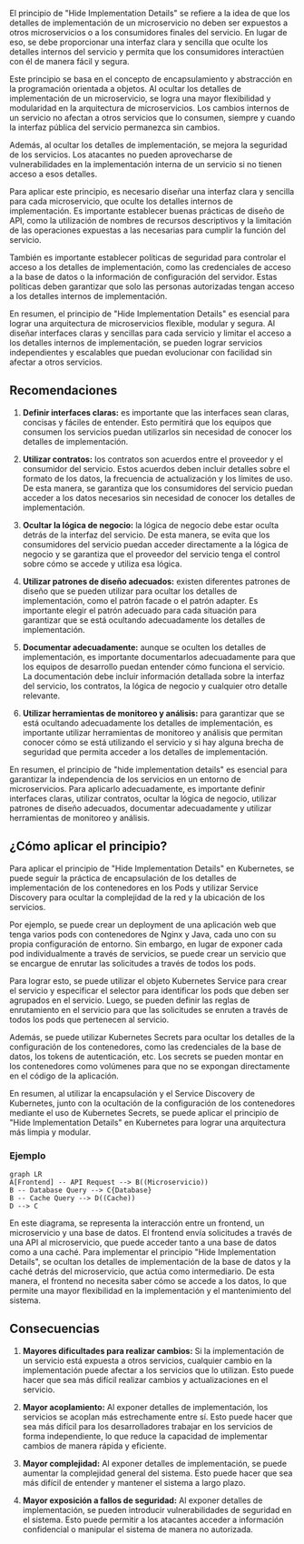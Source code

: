 El principio de "Hide Implementation Details" se refiere a la idea de que los detalles de implementación de un microservicio no deben ser expuestos a otros microservicios o a los consumidores finales del servicio. En lugar de eso, se debe proporcionar una interfaz clara y sencilla que oculte los detalles internos del servicio y permita que los consumidores interactúen con él de manera fácil y segura.

Este principio se basa en el concepto de encapsulamiento y abstracción en la programación orientada a objetos. Al ocultar los detalles de implementación de un microservicio, se logra una mayor flexibilidad y modularidad en la arquitectura de microservicios. Los cambios internos de un servicio no afectan a otros servicios que lo consumen, siempre y cuando la interfaz pública del servicio permanezca sin cambios.

Además, al ocultar los detalles de implementación, se mejora la seguridad de los servicios. Los atacantes no pueden aprovecharse de vulnerabilidades en la implementación interna de un servicio si no tienen acceso a esos detalles.

Para aplicar este principio, es necesario diseñar una interfaz clara y sencilla para cada microservicio, que oculte los detalles internos de implementación. Es importante establecer buenas prácticas de diseño de API, como la utilización de nombres de recursos descriptivos y la limitación de las operaciones expuestas a las necesarias para cumplir la función del servicio.

También es importante establecer políticas de seguridad para controlar el acceso a los detalles de implementación, como las credenciales de acceso a la base de datos o la información de configuración del servidor. Estas políticas deben garantizar que solo las personas autorizadas tengan acceso a los detalles internos de implementación.

En resumen, el principio de "Hide Implementation Details" es esencial para lograr una arquitectura de microservicios flexible, modular y segura. Al diseñar interfaces claras y sencillas para cada servicio y limitar el acceso a los detalles internos de implementación, se pueden lograr servicios independientes y escalables que puedan evolucionar con facilidad sin afectar a otros servicios.

## Recomendaciones

1. **Definir interfaces claras:** es importante que las interfaces sean claras, concisas y fáciles de entender. Esto permitirá que los equipos que consumen los servicios puedan utilizarlos sin necesidad de conocer los detalles de implementación.

2. **Utilizar contratos:** los contratos son acuerdos entre el proveedor y el consumidor del servicio. Estos acuerdos deben incluir detalles sobre el formato de los datos, la frecuencia de actualización y los límites de uso. De esta manera, se garantiza que los consumidores del servicio puedan acceder a los datos necesarios sin necesidad de conocer los detalles de implementación.

3. **Ocultar la lógica de negocio:** la lógica de negocio debe estar oculta detrás de la interfaz del servicio. De esta manera, se evita que los consumidores del servicio puedan acceder directamente a la lógica de negocio y se garantiza que el proveedor del servicio tenga el control sobre cómo se accede y utiliza esa lógica.

4. **Utilizar patrones de diseño adecuados:** existen diferentes patrones de diseño que se pueden utilizar para ocultar los detalles de implementación, como el patrón facade o el patrón adapter. Es importante elegir el patrón adecuado para cada situación para garantizar que se está ocultando adecuadamente los detalles de implementación.

5. **Documentar adecuadamente:** aunque se oculten los detalles de implementación, es importante documentarlos adecuadamente para que los equipos de desarrollo puedan entender cómo funciona el servicio. La documentación debe incluir información detallada sobre la interfaz del servicio, los contratos, la lógica de negocio y cualquier otro detalle relevante.

6. **Utilizar herramientas de monitoreo y análisis:** para garantizar que se está ocultando adecuadamente los detalles de implementación, es importante utilizar herramientas de monitoreo y análisis que permitan conocer cómo se está utilizando el servicio y si hay alguna brecha de seguridad que permita acceder a los detalles de implementación.

En resumen, el principio de "hide implementation details" es esencial para garantizar la independencia de los servicios en un entorno de microservicios. Para aplicarlo adecuadamente, es importante definir interfaces claras, utilizar contratos, ocultar la lógica de negocio, utilizar patrones de diseño adecuados, documentar adecuadamente y utilizar herramientas de monitoreo y análisis.

## ¿Cómo aplicar el principio?

Para aplicar el principio de "Hide Implementation Details" en Kubernetes, se puede seguir la práctica de encapsulación de los detalles de implementación de los contenedores en los Pods y utilizar Service Discovery para ocultar la complejidad de la red y la ubicación de los servicios.

Por ejemplo, se puede crear un deployment de una aplicación web que tenga varios pods con contenedores de Nginx y Java, cada uno con su propia configuración de entorno. Sin embargo, en lugar de exponer cada pod individualmente a través de servicios, se puede crear un servicio que se encargue de enrutar las solicitudes a través de todos los pods.

Para lograr esto, se puede utilizar el objeto Kubernetes Service para crear el servicio y especificar el selector para identificar los pods que deben ser agrupados en el servicio. Luego, se pueden definir las reglas de enrutamiento en el servicio para que las solicitudes se enruten a través de todos los pods que pertenecen al servicio.

Además, se puede utilizar Kubernetes Secrets para ocultar los detalles de la configuración de los contenedores, como las credenciales de la base de datos, los tokens de autenticación, etc. Los secrets se pueden montar en los contenedores como volúmenes para que no se expongan directamente en el código de la aplicación.

En resumen, al utilizar la encapsulación y el Service Discovery de Kubernetes, junto con la ocultación de la configuración de los contenedores mediante el uso de Kubernetes Secrets, se puede aplicar el principio de "Hide Implementation Details" en Kubernetes para lograr una arquitectura más limpia y modular.


### Ejemplo
``` mermaid
graph LR
A[Frontend] -- API Request --> B((Microservicio))
B -- Database Query --> C{Database}
B -- Cache Query --> D((Cache))
D --> C
``` 
En este diagrama, se representa la interacción entre un frontend, un microservicio y una base de datos. El frontend envía solicitudes a través de una API al microservicio, que puede acceder tanto a una base de datos como a una caché. Para implementar el principio "Hide Implementation Details", se ocultan los detalles de implementación de la base de datos y la caché detrás del microservicio, que actúa como intermediario. De esta manera, el frontend no necesita saber cómo se accede a los datos, lo que permite una mayor flexibilidad en la implementación y el mantenimiento del sistema.

## Consecuencias

1. **Mayores dificultades para realizar cambios:** Si la implementación de un servicio está expuesta a otros servicios, cualquier cambio en la implementación puede afectar a los servicios que lo utilizan. Esto puede hacer que sea más difícil realizar cambios y actualizaciones en el servicio.

2. **Mayor acoplamiento:** Al exponer detalles de implementación, los servicios se acoplan más estrechamente entre sí. Esto puede hacer que sea más difícil para los desarrolladores trabajar en los servicios de forma independiente, lo que reduce la capacidad de implementar cambios de manera rápida y eficiente.

3. **Mayor complejidad:** Al exponer detalles de implementación, se puede aumentar la complejidad general del sistema. Esto puede hacer que sea más difícil de entender y mantener el sistema a largo plazo.

4. **Mayor exposición a fallos de seguridad:** Al exponer detalles de implementación, se pueden introducir vulnerabilidades de seguridad en el sistema. Esto puede permitir a los atacantes acceder a información confidencial o manipular el sistema de manera no autorizada.